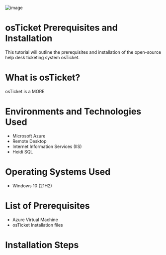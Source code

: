 ![image](https://github.com/user-attachments/assets/9898bdf6-5ad1-4f64-8d30-c8627afc20e9)
# osTicket Prerequisites and Installation
This tutorial will outline the prerequisites and installation of the open-source help desk ticketing system osTicket.
# What is osTicket?
osTicket is a MORE
# Environments and Technologies Used
+ Microsoft Azure
+ Remote Desktop
+ Internet Information Services (IIS)
+ Heidi SQL
# Operating Systems Used
+ Windows 10 (21H2)
# List of Prerequisites
+ Azure Virtual Machine
+ osTicket Installation files
# Installation Steps


